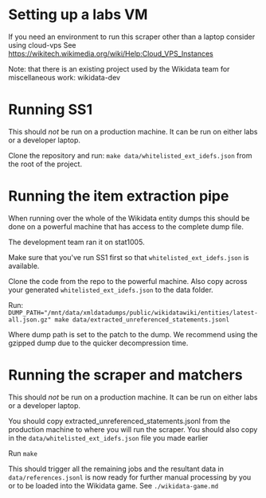 # Setting up a labs VM
If you need an environment to run this scraper other than a laptop consider using cloud-vps
See https://wikitech.wikimedia.org/wiki/Help:Cloud_VPS_Instances

Note: that there is an existing project used by the Wikidata team for miscellaneous work: wikidata-dev

# Running SS1
This should *not* be run on a production machine. It can be run on either labs or a developer laptop.

Clone the repository and run: `make data/whitelisted_ext_idefs.json` from the root of the project.

# Running the item extraction pipe
When running over the whole of the Wikidata entity dumps this should be done on a powerful machine that has access to
the complete dump file.

The development team ran it on  stat1005.

Make sure that you've run SS1 first so that `whitelisted_ext_idefs.json` is available.

Clone the code from the repo to the powerful machine. Also copy across your generated `whitelisted_ext_idefs.json` to
the data folder.

Run:
`DUMP_PATH="/mnt/data/xmldatadumps/public/wikidatawiki/entities/latest-all.json.gz" make data/extracted_unreferenced_statements.jsonl`

Where dump path is set to the patch to the dump. We recommend using the gzipped dump due to the quicker decompression
time.

# Running the scraper and matchers
This should *not* be run on a production machine. It can be run on either labs or a developer laptop.

You should copy extracted_unreferenced_statements.jsonl from the production machine to where you will run the scraper.
You should also copy in the `data/whitelisted_ext_idefs.json` file you made earlier

Run `make`

This should trigger all the remaining jobs and the resultant data in `data/references.jsonl` is now ready for further
manual processing by you or to be loaded into the Wikidata game. See `./wikidata-game.md`
